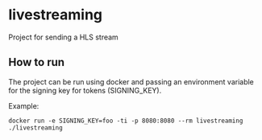 # livestreaming

Project for sending a HLS stream

## How to run

The project can be run using docker and passing an environment variable
for the signing key for tokens (SIGNING_KEY).

Example:

```
docker run -e SIGNING_KEY=foo -ti -p 8080:8080 --rm livestreaming ./livestreaming
```
